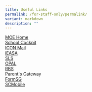 ```yaml
---
title: Useful Links
permalink: /for-staff-only/permalink/
variant: markdown
description: ""
---
```

[MOE Home](https://intranet.moe.gov.sg/Pages/Home.aspx)<br>
[School Cockpit](https://idp.mims.moe.gov.sg/nidp/app/login)<br>
[ICON Mail](https://idp.mims.moe.gov.sg/nidp/app/login)<br>
[iEASA](https://idp.mims.moe.gov.sg/nidp/app/login)<br>
[SLS](https://www.learning.moe.edu.sg/)<br>
[OPAL](https://idm.opal2.moe.edu.sg/Account/Login)<br>
[RBS](https://rbs.avero-tech.com/login.html)<br>
[Parent's Gateway](https://pg.moe.edu.sg/)<br>
[FormSG](https://form.gov.sg/login)<br>
[SCMobile](https://scmobile.moe.edu.sg/home)<br>